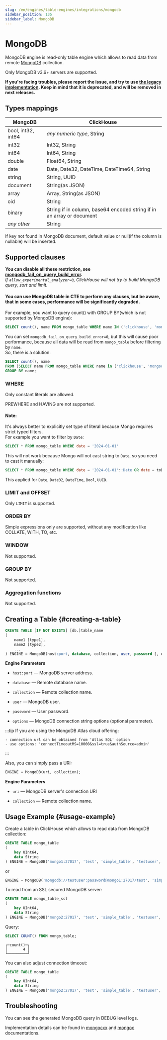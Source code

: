 ```yaml
---
slug: /en/engines/table-engines/integrations/mongodb
sidebar_position: 135
sidebar_label: MongoDB
---
```


# MongoDB

MongoDB engine is read-only table engine which allows to read data from remote [MongoDB](https://www.mongodb.com/) collection.

Only MongoDB v3.6+ servers are supported.

**If you're facing troubles, please report the issue, and try to use [the legacy implementation](../../../operations/server-configuration-parameters/settings.md#use_legacy_mongodb_integration).
Keep in mind that it is deprecated, and will be removed in next releases.**

## Types mappings

| MongoDB            | ClickHouse                                                            |
|--------------------|-----------------------------------------------------------------------|
| bool, int32, int64 | *any numeric type*, String                                            |
| int32              | Int32, String                                                         |
| int64              | Int64, String                                                         |
| double             | Float64, String                                                       |
| date               | Date, Date32, DateTime, DateTime64, String                            |
| string             | String, UUID                                                          |
| document           | String(as JSON)                                                       |
| array              | Array, String(as JSON)                                                |
| oid                | String                                                                |
| binary             | String if in column, base64 encoded string if in an array or document |
| *any other*        | String                                                                |

If key not found in MongoDB document, default value or null(if the column is nullable) will be inserted.

## Supported clauses
**You can disable all these restriction, see [mongodb_fail_on_query_build_error](../../../operations/settings/settings.md#mongodb_fail_on_query_build_error).**\
*If `allow_experimental_analyzer=0`, ClickHouse will not try to build MongoDB query, sort and limit.*

#### You can use MongoDB table in CTE to perform any clauses, but be aware, that in some cases, performance will be significantly degraded.
For example, you want to query count() with GROUP BY(which is not supported by MongoDB engine):
```sql
SELECT count(), name FROM mongo_table WHERE name IN ('clickhouse', 'mongodb') GROUP BY name;
```

You can set `mongodb_fail_on_query_build_error=0`, but this will cause poor performance, because all data will be read from `mongo_table`
before filtering by `name`. \
So, there is a solution:
```sql
SELECT count(), name
FROM (SELECT name FROM mongo_table WHERE name in ('clickhouse', 'mongodb'))
GROUP BY name;
```

### WHERE
Only constant literals are allowed.

PREWHERE and HAVING are not supported.

#### Note:
It's always better to explicitly set type of literal because Mongo requires strict typed filters.\
For example you want to filter by `Date`:
```sql
SELECT * FROM mongo_table WHERE date = '2024-01-01'
```
This will not work because Mongo will not cast string to `Date`, so you need to cast it manually:
```sql
SELECT * FROM mongo_table WHERE date = '2024-01-01'::Date OR date = toDate('2024-01-01')
```
This applied for `Date`, `Date32`, `DateTime`, `Bool`, `UUID`.

### LIMIT and OFFSET
Only `LIMIT` is supported.

### ORDER BY
Simple expressions only are supported, without any modification like COLLATE, WITH, TO, etc.

### WINDOW
Not supported.

### GROUP BY
Not supported.

### Aggregation functions
Not supported.

## Creating a Table {#creating-a-table}

``` sql
CREATE TABLE [IF NOT EXISTS] [db.]table_name
(
    name1 [type1],
    name2 [type2],
    ...
) ENGINE = MongoDB(host:port, database, collection, user, password [, options]);
```

**Engine Parameters**

- `host:port` — MongoDB server address.

- `database` — Remote database name.

- `collection` — Remote collection name.

- `user` — MongoDB user.

- `password` — User password.

- `options` — MongoDB connection string options (optional parameter).

:::tip
If you are using the MongoDB Atlas cloud offering:

```
- connection url can be obtained from 'Atlas SQL' option
- use options: 'connectTimeoutMS=10000&ssl=true&authSource=admin'
```

:::

Also, you can simply pass a URI:
``` sql
ENGINE = MongoDB(uri, collection);
```

**Engine Parameters**

- `uri` — MongoDB server's connection URI

- `collection` — Remote collection name.

## Usage Example {#usage-example}

Create a table in ClickHouse which allows to read data from MongoDB collection:

``` sql
CREATE TABLE mongo_table
(
    key UInt64,
    data String
) ENGINE = MongoDB('mongo1:27017', 'test', 'simple_table', 'testuser', 'password');
```
or
``` sql
ENGINE = MongoDB('mongodb://testuser:password@mongo1:27017/test', 'simple_table');
```

To read from an SSL secured MongoDB server:

``` sql
CREATE TABLE mongo_table_ssl
(
    key UInt64,
    data String
) ENGINE = MongoDB('mongo2:27017', 'test', 'simple_table', 'testuser', 'password', 'ssl=true');
```

Query:

``` sql
SELECT COUNT() FROM mongo_table;
```

``` text
┌─count()─┐
│       4 │
└─────────┘
```

You can also adjust connection timeout:

``` sql
CREATE TABLE mongo_table
(
    key UInt64,
    data String
) ENGINE = MongoDB('mongo2:27017', 'test', 'simple_table', 'testuser', 'password', 'connectTimeoutMS=100000');
```

## Troubleshooting
You can see the generated MongoDB query in DEBUG level logs.

Implementation details can be found in [mongocxx](https://github.com/mongodb/mongo-cxx-driver) and [mongoc](https://github.com/mongodb/mongo-c-driver) documentations.
